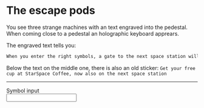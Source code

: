 # The escape pods

You see three strange machines with an text engraved into the pedestal.
When coming close to a pedestal an holographic keyboard apprears.

The engraved text tells you:

```markdown
When you enter the right symbols, a gate to the next space station will open. The symbols needs to be separeted with a comma.
```

Below the text on the middle one, there is also an old sticker: `Get your free cup at StarSpace Coffee, now also on the next space station`

----
<form id="form" action="#">
<label for="symbol">Symbol input</label><br>
<input type="text" id="symbol" name="symbol"><br>
</form>

<script src="https://play.workadventu.re/iframe_api.js"></script>
<script>
WA.onInit().then(() => {
const form = document.getElementById("form");
const formInput = document.getElementById("symbol");

const portalStatus = WA.state.loadVariable("escapeStatus");
const portalInput = WA.state.loadVariable("escapeInput");

function onStatusChange(status){
  if (status == "OPEN") {
    form.style = "display:none";
  } else {
    form.style = "";
  }
}

console.debug("Status: " + portalStatus);
WA.state.onVariableChange(VAR_PREFIX + "Status").subscribe(status => { onStatusChange(status) });
onStatusChange(portalStatus);

if (portalInput != undefined) {
  const parsedInput = JSON.parse(portalInput);
  formInput.value = parsedInput.join(',');
}

formInput.addEventListener("change", (e) => {
  const symbols = document.getElementById("symbol").value;
  const splitted = symbols.split(',')
  console.debug("Input: " + JSON.stringify(splitted));
  WA.state.saveVariable("escapeInput", JSON.stringify(splitted));
});
});
</script>
